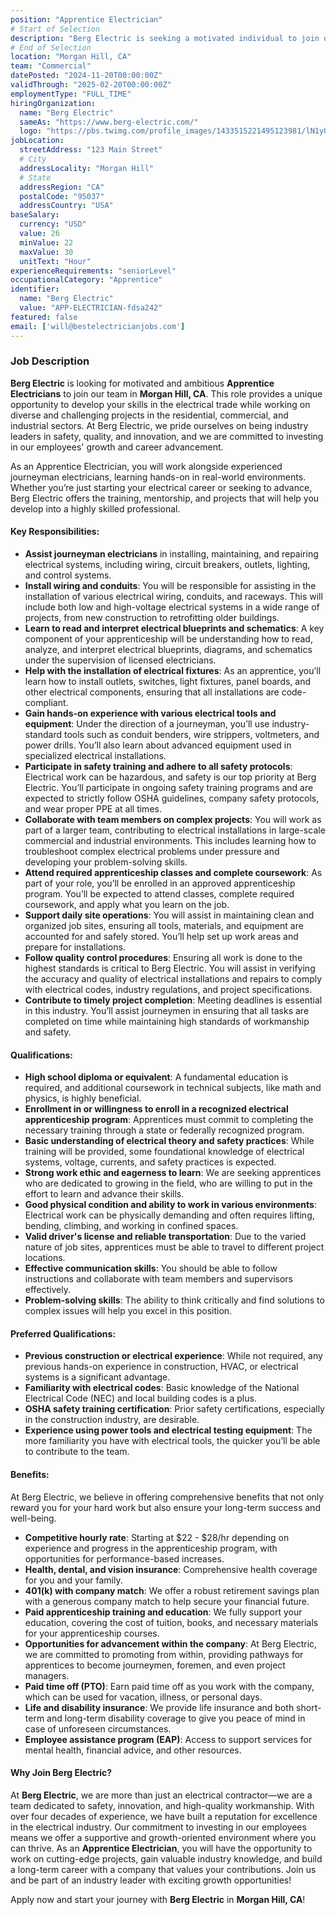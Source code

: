 ```yaml
---
position: "Apprentice Electrician"
# Start of Selection
description: "Berg Electric is seeking a motivated individual to join our team as an Apprentice Electrician in San Francisco. This is an excellent opportunity to start your career in the electrical trade with a company known for its commitment to quality, safety, and innovation."
# End of Selection
location: "Morgan Hill, CA"
team: "Commercial"
datePosted: "2024-11-20T00:00:00Z"
validThrough: "2025-02-20T00:00:00Z"
employmentType: "FULL_TIME"
hiringOrganization: 
  name: "Berg Electric"
  sameAs: "https://www.berg-electric.com/"
  logo: "https://pbs.twimg.com/profile_images/1433515221495123981/lN1y0hEr_400x400.png"
jobLocation:
  streetAddress: "123 Main Street"  
  # City
  addressLocality: "Morgan Hill"
  # State   
  addressRegion: "CA"
  postalCode: "95037"
  addressCountry: "USA"
baseSalary:
  currency: "USD"
  value: 26
  minValue: 22     
  maxValue: 30
  unitText: "Hour"
experienceRequirements: "seniorLevel"
occupationalCategory: "Apprentice"
identifier:
  name: "Berg Electric"
  value: "APP-ELECTRICIAN-fdsa242"
featured: false
email: ['will@bestelectricianjobs.com']
---
```


### Job Description

**Berg Electric** is looking for motivated and ambitious **Apprentice Electricians** to join our team in **Morgan Hill, CA**. This role provides a unique opportunity to develop your skills in the electrical trade while working on diverse and challenging projects in the residential, commercial, and industrial sectors. At Berg Electric, we pride ourselves on being industry leaders in safety, quality, and innovation, and we are committed to investing in our employees' growth and career advancement.

As an Apprentice Electrician, you will work alongside experienced journeyman electricians, learning hands-on in real-world environments. Whether you’re just starting your electrical career or seeking to advance, Berg Electric offers the training, mentorship, and projects that will help you develop into a highly skilled professional.

#### Key Responsibilities:

- **Assist journeyman electricians** in installing, maintaining, and repairing electrical systems, including wiring, circuit breakers, outlets, lighting, and control systems.
- **Install wiring and conduits**: You will be responsible for assisting in the installation of various electrical wiring, conduits, and raceways. This will include both low and high-voltage electrical systems in a wide range of projects, from new construction to retrofitting older buildings.
- **Learn to read and interpret electrical blueprints and schematics**: A key component of your apprenticeship will be understanding how to read, analyze, and interpret electrical blueprints, diagrams, and schematics under the supervision of licensed electricians.
- **Help with the installation of electrical fixtures**: As an apprentice, you’ll learn how to install outlets, switches, light fixtures, panel boards, and other electrical components, ensuring that all installations are code-compliant.
- **Gain hands-on experience with various electrical tools and equipment**: Under the direction of a journeyman, you’ll use industry-standard tools such as conduit benders, wire strippers, voltmeters, and power drills. You’ll also learn about advanced equipment used in specialized electrical installations.
- **Participate in safety training and adhere to all safety protocols**: Electrical work can be hazardous, and safety is our top priority at Berg Electric. You’ll participate in ongoing safety training programs and are expected to strictly follow OSHA guidelines, company safety protocols, and wear proper PPE at all times.
- **Collaborate with team members on complex projects**: You will work as part of a larger team, contributing to electrical installations in large-scale commercial and industrial environments. This includes learning how to troubleshoot complex electrical problems under pressure and developing your problem-solving skills.
- **Attend required apprenticeship classes and complete coursework**: As part of your role, you’ll be enrolled in an approved apprenticeship program. You’ll be expected to attend classes, complete required coursework, and apply what you learn on the job.
- **Support daily site operations**: You will assist in maintaining clean and organized job sites, ensuring all tools, materials, and equipment are accounted for and safely stored. You’ll help set up work areas and prepare for installations.
- **Follow quality control procedures**: Ensuring all work is done to the highest standards is critical to Berg Electric. You will assist in verifying the accuracy and quality of electrical installations and repairs to comply with electrical codes, industry regulations, and project specifications.
- **Contribute to timely project completion**: Meeting deadlines is essential in this industry. You’ll assist journeymen in ensuring that all tasks are completed on time while maintaining high standards of workmanship and safety.

#### Qualifications:

- **High school diploma or equivalent**: A fundamental education is required, and additional coursework in technical subjects, like math and physics, is highly beneficial.
- **Enrollment in or willingness to enroll in a recognized electrical apprenticeship program**: Apprentices must commit to completing the necessary training through a state or federally recognized program.
- **Basic understanding of electrical theory and safety practices**: While training will be provided, some foundational knowledge of electrical systems, voltage, currents, and safety practices is expected.
- **Strong work ethic and eagerness to learn**: We are seeking apprentices who are dedicated to growing in the field, who are willing to put in the effort to learn and advance their skills.
- **Good physical condition and ability to work in various environments**: Electrical work can be physically demanding and often requires lifting, bending, climbing, and working in confined spaces.
- **Valid driver's license and reliable transportation**: Due to the varied nature of job sites, apprentices must be able to travel to different project locations.
- **Effective communication skills**: You should be able to follow instructions and collaborate with team members and supervisors effectively.
- **Problem-solving skills**: The ability to think critically and find solutions to complex issues will help you excel in this position.

#### Preferred Qualifications:

- **Previous construction or electrical experience**: While not required, any previous hands-on experience in construction, HVAC, or electrical systems is a significant advantage.
- **Familiarity with electrical codes**: Basic knowledge of the National Electrical Code (NEC) and local building codes is a plus.
- **OSHA safety training certification**: Prior safety certifications, especially in the construction industry, are desirable.
- **Experience using power tools and electrical testing equipment**: The more familiarity you have with electrical tools, the quicker you’ll be able to contribute to the team.

#### Benefits:

At Berg Electric, we believe in offering comprehensive benefits that not only reward you for your hard work but also ensure your long-term success and well-being.

- **Competitive hourly rate**: Starting at $22 - $28/hr depending on experience and progress in the apprenticeship program, with opportunities for performance-based increases.
- **Health, dental, and vision insurance**: Comprehensive health coverage for you and your family.
- **401(k) with company match**: We offer a robust retirement savings plan with a generous company match to help secure your financial future.
- **Paid apprenticeship training and education**: We fully support your education, covering the cost of tuition, books, and necessary materials for your apprenticeship courses.
- **Opportunities for advancement within the company**: At Berg Electric, we are committed to promoting from within, providing pathways for apprentices to become journeymen, foremen, and even project managers.
- **Paid time off (PTO)**: Earn paid time off as you work with the company, which can be used for vacation, illness, or personal days.
- **Life and disability insurance**: We provide life insurance and both short-term and long-term disability coverage to give you peace of mind in case of unforeseen circumstances.
- **Employee assistance program (EAP)**: Access to support services for mental health, financial advice, and other resources.

#### Why Join Berg Electric?

At **Berg Electric**, we are more than just an electrical contractor—we are a team dedicated to safety, innovation, and high-quality workmanship. With over four decades of experience, we have built a reputation for excellence in the electrical industry. Our commitment to investing in our employees means we offer a supportive and growth-oriented environment where you can thrive. As an **Apprentice Electrician**, you will have the opportunity to work on cutting-edge projects, gain valuable industry knowledge, and build a long-term career with a company that values your contributions. Join us and be part of an industry leader with exciting growth opportunities!

Apply now and start your journey with **Berg Electric** in **Morgan Hill, CA**!
